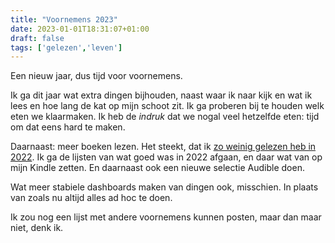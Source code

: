```yaml
---
title: "Voornemens 2023"
date: 2023-01-01T18:31:07+01:00
draft: false
tags: ['gelezen','leven']
---
```


Een nieuw jaar, dus tijd voor voornemens. 

Ik ga dit jaar wat extra dingen bijhouden, naast waar ik naar kijk en wat ik lees en hoe lang de kat op mijn schoot zit. Ik ga proberen bij te houden welk eten we klaarmaken. Ik heb de _indruk_ dat we nogal veel hetzelfde eten: tijd om dat eens hard te maken. 

Daarnaast: meer boeken lezen. Het steekt, dat ik <a href="../../gelezen/2022gelezen">zo weinig gelezen heb in 2022</a>. Ik ga de lijsten van wat goed was in 2022 afgaan, en daar wat van op mijn Kindle zetten. En daarnaast ook een nieuwe selectie Audible doen. 

Wat meer stabiele dashboards maken van dingen ook, misschien. In plaats van zoals nu altijd alles ad hoc te doen. 

Ik zou nog een lijst met andere voornemens kunnen posten, maar dan maar niet, denk ik. 